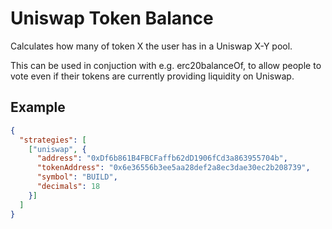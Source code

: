# Uniswap Token Balance

Calculates how many of token X the user has in a Uniswap X-Y pool.

This can be used in conjuction with e.g. erc20balanceOf, to allow people to vote even if their tokens are currently providing liquidity on Uniswap.

## Example

```JSON
{
  "strategies": [
    ["uniswap", {
      "address": "0xDf6b861B4FBCFaffb62dD1906fCd3a863955704b",
      "tokenAddress": "0x6e36556b3ee5aa28def2a8ec3dae30ec2b208739",
      "symbol": "BUILD",
      "decimals": 18
    }]
  ]
}
```
